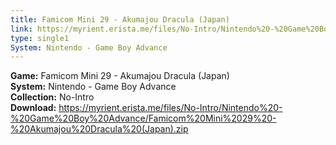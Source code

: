 ```yaml
---
title: Famicom Mini 29 - Akumajou Dracula (Japan)
link: https://myrient.erista.me/files/No-Intro/Nintendo%20-%20Game%20Boy%20Advance/Famicom%20Mini%2029%20-%20Akumajou%20Dracula%20(Japan).zip
type: single1
System: Nintendo - Game Boy Advance
---
```

<b>Game:</b> Famicom Mini 29 - Akumajou Dracula (Japan)<br>
<b>System:</b> Nintendo - Game Boy Advance<br>
<b>Collection:</b> No-Intro<br>
<b>Download:</b> https://myrient.erista.me/files/No-Intro/Nintendo%20-%20Game%20Boy%20Advance/Famicom%20Mini%2029%20-%20Akumajou%20Dracula%20(Japan).zip